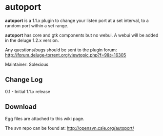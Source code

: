 # autoport

**autoport** is a 1.1.x plugin to change your listen port at a set interval, to a random port within a set range.

**autoport** has core and gtk components but no webui. A webui will be added in the deluge 1.2.x version.

Any questions/bugs should be sent to the plugin forum:
http://forum.deluge-torrent.org/viewtopic.php?f=9&t=16305

Maintainer: Solexious

## Change Log

0.1 - Initial 1.1.x release

## Download

Egg files are attached to this wiki page.

The svn repo can be found at: http://opensvn.csie.org/autoport/
